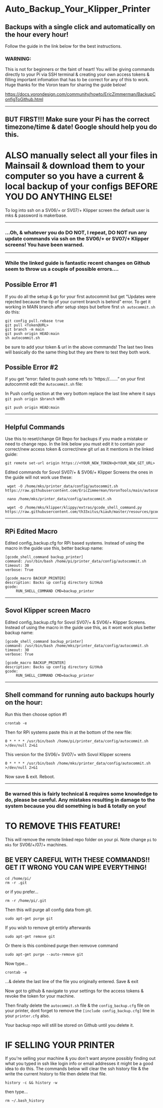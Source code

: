 # Auto_Backup_Your_Klipper_Printer
## Backups with a single click and automatically on the hour every hour!


Follow the guide in the link below for the best instructions. 

### WARNING: 
This is not for beginners or the faint of heart! You will be giving commands directly to your Pi via SSH terminal & creating your own access tokens & filling important infomation that has to be correct for any of this to work.  
Huge thanks for the Voron team for sharing the guide below!

https://docs.vorondesign.com/community/howto/EricZimmerman/BackupConfigToGithub.html
**************************************************************************************************************
## BUT FIRST!!! Make sure your Pi has the correct timezone/time & date! Google should help you do this.

# ALSO manually select all your files in Mainsail & download them to your computer so you have a current & local backup of your configs BEFORE YOU DO ANYTHING ELSE!

To log into ssh on a SV06/+ or SV07/+ Klipper screen the default user is mks & password is makerbase. 

**************************************************************************************************************
### ...Oh, & whatever you do DO NOT, I repeat, DO NOT run any update commands via ssh on the SV06/+ or SV07/+ Klipper screens! You have been warned. 
**************************************************************************************************************



### While the linked guide is fantastic recent changes on Github seem to throw us a couple of possible errors....

## Possible Error #1
If you do all the setup & go for your first autocommit but get “Updates were rejected because the tip of your current branch is behind” error. 
To get it working in MAIN branch after setup steps but before first `sh autocommit.sh` do this:

```
git config pull.rebase true
git pull <Token@URL>
git branch -m main
git push origin HEAD:main
sh autocommit.sh
```
be sure to add your token & url in the above commands! 
The last two lines will basically do the same thing but they are there to test they both work. 

## Possible Error #2
If you get “error: failed to push some refs to 'https://…….” on your first autocommit edit the `Autocommit.sh` file:

In Push config section at the very bottom replace the last line where it says `git push origin $branch` with 
```
git push origin HEAD:main
```
**************************************************************************************************************
## Helpful Commands
Use this to reset/change Git Repo for backups if you made a mistake or need to change repo. In the link below you must edit it to contain your correct/new access token & correct/new git url as it mentions in the linked guide:
```
git remote set-url origin https://<YOUR_NEW_TOKEN>@<YOUR_NEW_GIT_URL>
```

Edited commands for Sovol SV07/+ & SV06/+ Klipper Screens the ones in the guide will not work use these:
```
 wget -O /home/mks/printer_data/config/autocommit.sh https://raw.githubusercontent.com/EricZimmerman/VoronTools/main/autocommit.sh
```
```
 nano /home/mks/printer_data/config/autocommit.sh
```
```
 wget -O /home/mks/klipper/klippy/extras/gcode_shell_command.py https://raw.githubusercontent.com/th33xitus/kiauh/master/resources/gcode_shell_command.py
```
**************************************************************************************************************
## RPi Edited Macro
Edited config_backup.cfg for RPi based systems. Instead of using the macro in the guide use this, better backup name:
```
[gcode_shell_command backup_printer]
command: /usr/bin/bash /home/pi/printer_data/config/autocommit.sh
timeout: 30
verbose: True

[gcode_macro BACKUP_PRINTER]
description: Backs up config directory GitHub
gcode:
     RUN_SHELL_COMMAND CMD=backup_printer
```


**************************************************************************************************************
## Sovol Klipper screen Macro
Edited config_backup.cfg for Sovol SV07/+ & SV06/+ Klipper Screens. Instead of using the macro in the guide use this, as it wont work plus better backup name:
```
[gcode_shell_command backup_printer]
command: /usr/bin/bash /home/mks/printer_data/config/autocommit.sh
timeout: 30
verbose: True

[gcode_macro BACKUP_PRINTER]
description: Backs up config directory GitHub
gcode:
     RUN_SHELL_COMMAND CMD=backup_printer
```
**************************************************************************************************************



## Shell command for running auto backups hourly on the hour:

Run this then choose option #1
```
crontab -e
```
Then for RPi systems paste this in at the bottom of the new file:
```
0 * * * * /usr/bin/bash /home/pi/printer_data/config/autocommit.sh >/dev/null 2>&1
```
This version for the SV06/+ SV07/+ with Sovol Klipper screens
```
0 * * * * /usr/bin/bash /home/mks/printer_data/config/autocommit.sh >/dev/null 2>&1
```
Now save & exit. Reboot.
**************************************************************************************************************

### Be warned this is fairly technical & requires some knowledge to do, please be careful. Any mistakes resulting in damage to the system because you did something is bad & totally on you!

# TO REMOVE THIS FEATURE! 

This will remove the remote linked repo folder on your pi. Note change `pi` to `mks` for SV06/+/07/+ machines.

## BE VERY CAREFUL WITH THESE COMMANDS!! GET IT WRONG YOU CAN WIPE EVERYTHING!

```
cd /home/pi/
rm -r .git
```
or if you prefer...

```
rm -r /home/pi/.git
```

Then this will purge all config data from git.
```
sudo apt-get purge git
```
If you wish to remove git entirly afterwards
```
sudo apt-get remove git
```

Or there is this combined purge then remvove command
```
sudo apt-get purge --auto-remove git
```

Now type... 

``` 
crontab -e
```

...& delete the last line of the file you originally entered. Save & exit

Now got to github & navigate to your settings for the access tokens & revoke the token for your machine.

Then finally delete the `autocommit.sh` file & the `config_backup.cfg` file on your printer, dont forget to remove the `[include config_backup.cfg]` line in your `printer.cfg` also.

Your backup repo will still be stored on Github until you delete it.

# IF SELLING YOUR PRINTER 
If you're selling your machine & you don't want anyone possibly finding out what you typed in ssh like login info or email addresses it might be a good idea to do this.
The commands below will clear the ssh history file & the write the current history to file then delete that file.
```
history -c && history -w
```
then type...
```
rm ~/.bash_history
```
